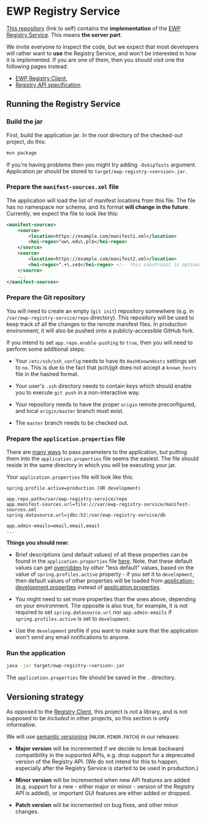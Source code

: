 EWP Registry Service
====================

[This repository][self] (link to self) contains the **implementation** of the
[EWP Registry Service][registry-service]. This means **the server part**.

We invite everyone to inspect the code, but we expect that most developers will
rather want to **use** the Registry Service, and won't be interested in how it
is implemented. If you are one of them, then you should visit one the following
pages instead:

 * [EWP Registry Client][registry-client],
 * [Registry API specification][registry-api].


Running the Registry Service
----------------------------

### Build the jar

First, build the application jar. In the root directory of the checked-out
project, do this:

```sh
mvn package
```

If you're having problems then you might try adding `-DskipTests` argument.
Application jar should be stored to `target/ewp-registry-<version>.jar`.


### Prepare the `manifest-sources.xml` file

The application will load the list of manifest locations from this file. The
file has no namespace nor schema, and its format **will change in the future**.
Currently, we expect the file to look like this:

```xml
<manifest-sources>
    <source>
        <location>https://example.com/manifest1.xml</location>
        <hei-regex>^uw\.edu\.pl$</hei-regex>
    </source>
    <source>
        <location>https://example.com/manifest2.xml</location>
        <hei-regex>^.+\.se$</hei-regex> <!-- this constraint is optional -->
    </source>
    ...
</manifest-sources>
```


### Prepare the Git repository

You will need to create an empty (`git init`) repository somewhere (e.g. in
`/var/ewp-registry-service/repo` directory). This repository will be used to
keep track of all the changes to the remote manifest files. In production
environment, it will also be pushed onto a publicly-accessible GitHub fork.

If you intend to set `app.repo.enable-pushing` to `true`, then you will need to
perform some additional steps:

 * Your `/etc/ssh/ssh_config` needs to have its `HashKnownHosts` settings set
   to `no`. This is due to the fact that jsch/jgit does not accept a
   `known_hosts` file in the hashed format.

 * Your user's `.ssh` directory needs to contain keys which should enable you
   to execute `git push` in a non-interactive way.

 * Your repository needs to have the proper `origin` remote preconfigured, and
   local `origin/master` branch must exist.

 * The `master` branch needs to be checked out.


### Prepare the `application.properties` file

There are [many ways][spring-config] to pass parameters to the application, but
putting them into the `application.properties` file seems the easiest. The file
should reside in the same directory in which you will be executing your jar.

Your `application.properties` file will look like this:

```properties
spring.profile.active=production (OR development)

app.repo.path=/var/ewp-registry-service/repo
app.manifest-sources.url=file:///var/ewp-registry-service/manifest-sources.xml
spring.datasource.url=jdbc:h2:/var/ewp-registry-service/db

app.admin-emails=email,email,email
...
```

**Things you should now:**

 * Brief descriptions (and default values) of all these properties can be found
   in the `application.properties` file [here][props]. Note, that these default
   values can get [overridden][spring-config] by *other* "less default" values,
   based on the value of `spring.profiles.active` property - if you set it to
   `development`, then default values of other properties will be loaded from
   [application-development.properties][devel-props] instead of
   [application.properties][props].

 * You might need to set more properties than the ones above, depending on your
   environment. The opposite is also true, for example, it is not required to
   set `spring.datasource.url` nor `app.admin-emails` if
   `spring.profiles.active` is set to `development`.

 * Use the `development` profile if you want to make sure that the application
   won't send any email notifications to anyone.


### Run the application

```sh
java -jar target/ewp-registry-<version>.jar
```

The `application.properties` file should be saved in the `.` directory.


Versioning strategy
-------------------

As opposed to the [Registry Client][registry-client], this project is *not*
a library, and is not supposed to be *included* in other projects, so this
section is only informative.

We will use [semantic versioning](http://semver.org/) (`MAJOR.MINOR.PATCH`) in
our releases:

 * **Major version** will be incremented if we decide to
   break backward compatibility in the supported APIs, e.g. drop support for a
   deprecated version of the Registry API. (We do not intend for this to
   happen, especially after the Registry Service is started to be used in
   production.)

 * **Minor version** will be incremented when new API features are added (e.g.
   support for a new - either major or minor - version of the Registry API is
   added), or important GUI features are either added or dropped.

 * **Patch version** will be incremented on bug fixes, and other minor changes.


[self]: https://github.com/erasmus-without-paper/ewp-registry-service
[registry-service]: https://registry.erasmuswithoutpaper.eu/
[registry-api]: https://github.com/erasmus-without-paper/ewp-specs-api-registry
[registry-client]: https://github.com/erasmus-without-paper/ewp-registry-client
[props]: https://github.com/erasmus-without-paper/ewp-registry-service/blob/master/src/main/resources/application.properties
[devel-props]: https://github.com/erasmus-without-paper/ewp-registry-service/blob/master/src/main/resources/application-development.properties
[spring-config]: http://docs.spring.io/spring-boot/docs/current/reference/html/boot-features-external-config.html
